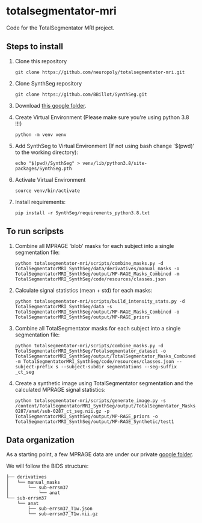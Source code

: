 # totalsegmentator-mri
Code for the TotalSegmentator MRI project.

## Steps to install

1. Clone this repository
    ```
    git clone https://github.com/neuropoly/totalsegmentator-mri.git
    ```

1. Clone SynthSeg repository
    ```
    git clone https://github.com/BBillot/SynthSeg.git
    ```

1. Download [this google folder](https://drive.google.com/drive/folders/11F8q3jhZR0KfHhBpyKygXMo-alTDbp0U?usp=sharing).

1. Create Virtual Environment (Please make sure you're using python 3.8 !!!)
    ```
    python -m venv venv
    ```

1. Add SynthSeg to Virtual Environment (If not using bash change '$(pwd)' to the working directory):
    ```
    echo "$(pwd)/SynthSeg" > venv/lib/python3.8/site-packages/SynthSeg.pth
    ```

1. Activate Virtual Environment
    ```
    source venv/bin/activate
    ```

1. Install requirements:
    ```
    pip install -r SynthSeg/requirements_python3.8.txt
    ```

## To run scripsts

1. Combine all MPRAGE 'blob' masks for each subject into a single segmentation file:
    ```
    python totalsegmentator-mri/scripts/combine_masks.py -d TotalSegmentatorMRI_SynthSeg/data/derivatives/manual_masks -o TotalSegmentatorMRI_SynthSeg/output/MP-RAGE_Masks_Combined -m TotalSegmentatorMRI_SynthSeg/code/resources/classes.json
    ```

1. Calculate signal statistics (mean + std) for each masks:
    ```
    python totalsegmentator-mri/scripts/build_intensity_stats.py -d TotalSegmentatorMRI_SynthSeg/data -s TotalSegmentatorMRI_SynthSeg/output/MP-RAGE_Masks_Combined -o TotalSegmentatorMRI_SynthSeg/output/MP-RAGE_priors
    ```

1. Combine all TotalSegmentator masks for each subject into a single segmentation file:
    ```
    python totalsegmentator-mri/scripts/combine_masks.py -d TotalSegmentatorMRI_SynthSeg/Totalsegmentator_dataset -o TotalSegmentatorMRI_SynthSeg/output/TotalSegmentator_Masks_Combined -m TotalSegmentatorMRI_SynthSeg/code/resources/classes.json --subject-prefix s --subject-subdir segmentations --seg-suffix _ct_seg
    ```

1. Create a synthetic image using TotalSegmentator segmentation and the calculated MPRAGE signal statistics:
    ```
    python totalsegmentator-mri/scripts/generate_image.py -s /content/TotalSegmentatorMRI_SynthSeg/output/TotalSegmentator_Masks_Combined/sub-0287/anat/sub-0287_ct_seg.nii.gz -p TotalSegmentatorMRI_SynthSeg/output/MP-RAGE_priors -o TotalSegmentatorMRI_SynthSeg/output/MP-RAGE_Synthetic/test1
    ```

## Data organization

As a starting point, a few MPRAGE data are under our private [google folder](https://drive.google.com/drive/folders/1CAkz4ZuxQjWza7GAXhXxTkKcyB9p3yME).

We will follow the BIDS structure:
```
├── derivatives
│   └── manual_masks
│       └── sub-errsm37
│           └── anat
└── sub-errsm37
    └── anat
        ├── sub-errsm37_T1w.json
        └── sub-errsm37_T1w.nii.gz
```
